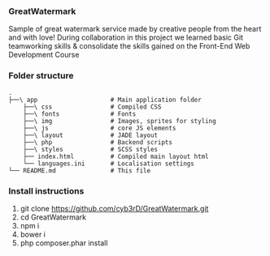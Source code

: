 ### GreatWatermark
Sample of great watermark service made by creative people from the heart and with love!
During collaboration in this project we learned basic Git teamworking skills & consolidate the skills gained on the
Front-End Web Development Course

### Folder structure

    .
    ├──\ app                    # Main application folder
        ├──\ css                # Compiled CSS
        ├──\ fonts              # Fonts
        ├──\ img                # Images, sprites for styling
        ├──\ js                 # core JS elements
        ├──\ layout             # JADE layout
        ├──\ php                # Backend scripts
        ├──\ styles             # SCSS styles
        ├── index.html          # Compiled main layout html
        └── languages.ini       # Localisation settings
    └── README.md               # This file


### Install instructions
1. git clone https://github.com/cyb3rD/GreatWatermark.git
2. cd GreatWatermark
3. npm i
4. bower i
5. php composer.phar install
